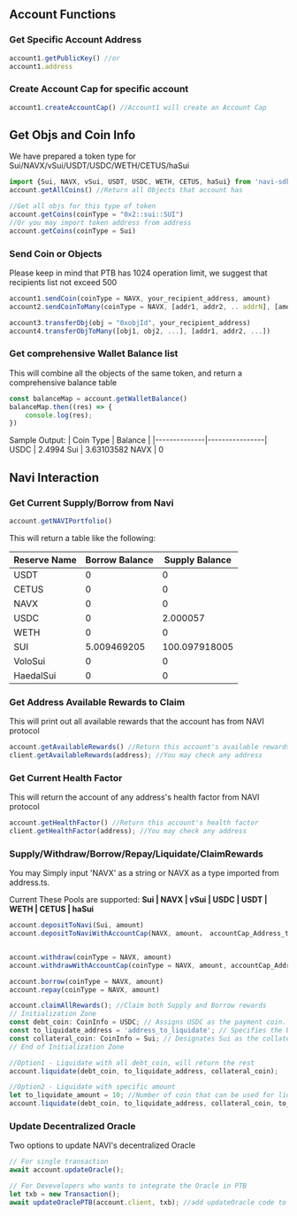 ## Account Functions

### Get Specific Account Address
```javascript
account1.getPublicKey() //or
account1.address
```
### Create Account Cap for specific account
```javascript
account1.createAccountCap() //Account1 will create an Account Cap
```

## Get Objs and Coin Info
We have prepared a token type for Sui/NAVX/vSui/USDT/USDC/WETH/CETUS/haSui
```javascript
import {Sui, NAVX, vSui, USDT, USDC, WETH, CETUS, haSui} from 'navi-sdk/dist/address';
account.getAllCoins() //Return all Objects that account has

//Get all objs for this type of token
account.getCoins(coinType = "0x2::sui::SUI")
//Or you may import token address from address
account.getCoins(coinType = Sui)
```
### Send Coin or Objects
Please keep in mind that PTB has 1024 operation limit, we suggest that recipients list not exceed 500
```javascript
account1.sendCoin(coinType = NAVX, your_recipient_address, amount)
account2.sendCoinToMany(coinType = NAVX, [addr1, addr2, .. addrN], [amount1, amount2, .. amountN])

account3.transferObj(obj = "0xobjId", your_recipient_address)
account4.transferObjToMany([obj1, obj2, ...], [addr1, addr2, ...])
```

### Get comprehensive Wallet Balance list
This will combine all the objects of the same token, and return a comprehensive balance table
```javascript
const balanceMap = account.getWalletBalance()
balanceMap.then((res) => {
    console.log(res);
})
```
Sample Output:
| Coin Type | Balance |
|--------------|----------------|
USDC | 2.4994
Sui | 3.63103582
NAVX | 0

## Navi Interaction
### Get Current Supply/Borrow from Navi
```javascript
account.getNAVIPortfolio()
```
This will return a table like the following:

| Reserve Name | Borrow Balance | Supply Balance |
|--------------|----------------|----------------|
| USDT | 0 | 0 |
| CETUS | 0 | 0 |
| NAVX | 0 | 0 |
| USDC | 0 | 2.000057 |
| WETH | 0 | 0 |
| SUI | 5.009469205 | 100.097918005 |
| VoloSui | 0 | 0 |
| HaedalSui | 0 | 0 |


### Get Address Available Rewards to Claim
This will print out all available rewards that the account has from NAVI protocol
```javascript
account.getAvailableRewards() //Return this account's available rewards
client.getAvailableRewards(address); //You may check any address
```

### Get Current Health Factor
This will return the account of any address's health factor from NAVI protocol
```javascript
account.getHealthFactor() //Return this account's health factor
client.getHealthFactor(address); //You may check any address
```

### Supply/Withdraw/Borrow/Repay/Liquidate/ClaimRewards
You may Simply input 'NAVX' as a string or NAVX as a type imported from address.ts. 

Current These Pools are supported: **Sui | NAVX | vSui | USDC | USDT | WETH | CETUS | haSui**
```javascript
account.depositToNavi(Sui, amount)
account.depositToNaviWithAccountCap(NAVX, amount， accountCap_Address_that_you_own)


account.withdraw(coinType = NAVX, amount)
account.withdrawWithAccountCap(coinType = NAVX, amount, accountCap_Address_that_you_own)

account.borrow(coinType = NAVX, amount)
account.repay(coinType = NAVX, amount)

account.claimAllRewards(); //Claim both Supply and Borrow rewards
// Initialization Zone
const debt_coin: CoinInfo = USDC; // Assigns USDC as the payment coin. Ensure you maintain a minimum of 0.5 Sui for gas fees if Sui is used.
const to_liquidate_address = 'address_to_liquidate'; // Specifies the blockchain address of the account to be liquidated.
const collateral_coin: CoinInfo = Sui; // Designates Sui as the collateral coin. Note: 'collateral_coin' should not be the same as 'to_pay_coin'.
// End of Initialization Zone

//Option1 - Liquidate with all debt_coin, will return the rest
account.liquidate(debt_coin, to_liquidate_address, collateral_coin);

//Option2 - Liquidate with specific amount
let to_liquidate_amount = 10; //Number of coin that can be used for liquidation, no decimals required.
account.liquidate(debt_coin, to_liquidate_address, collateral_coin, to_liquidate_amount); //Liquidate with 10 USDC.
```


### Update Decentralized Oracle
Two options to update NAVI's decentralized Oracle
```javascript
// For single transaction
await account.updateOracle();

// For Devevelopers who wants to integrate the Oracle in PTB
let txb = new Transaction();
await updateOraclePTB(account.client, txb); //add updateOracle code to PTB
```